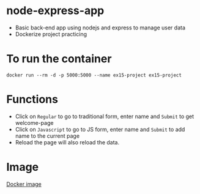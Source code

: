 # node-express-app

- Basic back-end app using nodejs and express to manage user data
- Dockerize project practicing


# To run the container
`docker run --rm -d -p 5000:5000 --name ex15-project ex15-project`

# Functions
 - Click on `Regular` to go to traditional form, enter name
 and `Submit` to get welcome-page
 - Click on `Javascript` to go to JS form, enter name 
 and `Submit` to add name to the current page
 - Reload the page will also reload the data.

# Image
[Docker image](https://hub.docker.com/repository/docker/thanhtrungvanhuu/devopsdocker)



